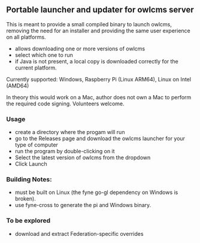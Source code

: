 ## Portable launcher and updater for owlcms server

This is meant to provide a small compiled binary to launch owlcms, removing the need for an installer
and providing the same user experience on all platforms.
- allows downloading one or more versions of owlcms
- select which one to run
- if Java is not present, a local copy is downloaded correctly for the current platform.

Currently supported: Windows, Raspberry Pi (Linux ARM64), Linux on Intel (AMD64)

In theory this would work on a Mac, author does not own a Mac to perform the required code signing. Volunteers welcome.

### Usage
- create a directory where the progam will run
- go to the Releases page and download the owlcms launcher for your type of computer
- run the program by double-clicking on it
- Select the latest version of owlcms from the dropdown
- Click Launch
  
### Building Notes:
- must be built on Linux (the fyne go-gl dependency on Windows is broken).
- use fyne-cross to generate the pi and Windows binary.

### To be explored
- download and extract Federation-specific overrides
